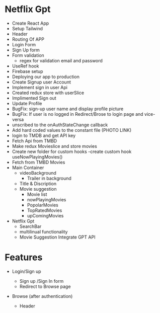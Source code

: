 # Netflix Gpt

- Create React App
- Setup Tailwind
- Header
- Routing Of APP
- Login Form
- Sign Up form
- Form validation
  - regex for validation email and password
- UseRef hook
- Firebase setup
- Deploying our app to production
- Create Signup user Account
- Implement sign in user Api
- Created redux store with userSlice
- Implimented Sign out
- Update Profile
- BugFix: sign-up user name and display profile picture
- BugFix: If user is no logged in Redirect/Brose to login page and vice-versa
- unscribed to the onAuthStateChange callback
- Add hard coded values to the constant file (PHOTO LINK)
- login to TMDB and get API key
- Fetch Api from TMBD
- Make redux Movieslice and store movies
- Create new folder for custom hooks
  -create custom hook useNowPlayingMovies()
- Fetch from TMBD Movies
- Main Container
  - videoBackground
    - Trailer in background
  - Title & Discription
  - Movie suggestion
    - Movie list
    - nowPlayingMovies
    - PopolarMovies
    - TopRatedMovies
    - upComingMovies
- Netflix Gpt
  - SearchBar
  - multilinual functionality
  - Movie Suggestion
    Integrate GPT API

# Features

- Login/Sign up
  - Sign up /Sign In form
  - Redirect to Browse page
- Browse (after authentication)

  - Header
